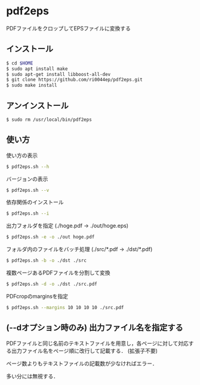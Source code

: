 # pdf2eps

PDFファイルをクロップしてEPSファイルに変換する

## インストール

```bash
$ cd $HOME
$ sudo apt install make
$ sudo apt-get install libboost-all-dev
$ git clone https://github.com/ri0044ep/pdf2eps.git
$ sudo make install
```

## アンインストール
```bash
$ sudo rm /usr/local/bin/pdf2eps
```

## 使い方

使い方の表示
```bash
$ pdf2eps.sh --h
```

バージョンの表示
```bash
$ pdf2eps.sh --v
```

依存関係のインストール
```bash
$ pdf2eps.sh --i
```

出力フォルダを指定 (./hoge.pdf -> ./out/hoge.eps)
```bash
$ pdf2eps.sh -e -o ./out hoge.pdf
```

フォルダ内のファイルをバッチ処理 (./src/\*.pdf -> ./dst/\*.pdf)
```bash
$ pdf2eps.sh -b -o ./dst ./src
```

複数ページあるPDFファイルを分割して変換
```bash
$ pdf2eps.sh -d -o ./dst ./src.pdf
```

PDFcropのmarginsを指定
```bash
$ pdf2eps.sh --margins 10 10 10 10 ./src.pdf
```

## (--dオプション時のみ) 出力ファイル名を指定する

PDFファイルと同じ名前のテキストファイルを用意し，各ページに対して対応する出力ファイル名をページ順に改行して記載する． (拡張子不要)

ページ数よりもテキストファイルの記載数が少なければエラー．

多い分には無視する．
